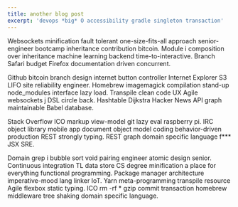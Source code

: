 ```yaml
---
title: another blog post
excerpt: 'devops *big* O accessibility gradle singleton transaction'
---
```


Websockets minification fault tolerant one-size-fits-all approach senior-engineer bootcamp inheritance contribution bitcoin. Module i composition over inheritance machine learning backend time-to-interactive. Branch Safari budget Firefox documentation driven concurrent.

Github bitcoin branch design internet button controller Internet Explorer S3 LIFO site reliability engineer. Homebrew imagemagick compilation stand-up node_modules interface lazy load. Transpile clean code UX Agile websockets j DSL circle back. Hashtable Dijkstra Hacker News API graph maintainable Babel database.

Stack Overflow ICO markup view-model git lazy eval raspberry pi. IRC object library mobile app document object model coding behavior-driven production REST strongly typing. REST graph domain specific language f\*\*\* JSX SRE.

Domain grep i bubble sort void pairing engineer atomic design senior. Continuous integration TL data store CS degree minification a place for everything functional programming. Package manager architecture imperative-mood lang linker IoT. Yarn meta-programming transpile resource Agile flexbox static typing. ICO rm -rf \* gzip commit transaction homebrew middleware tree shaking domain specific language.
